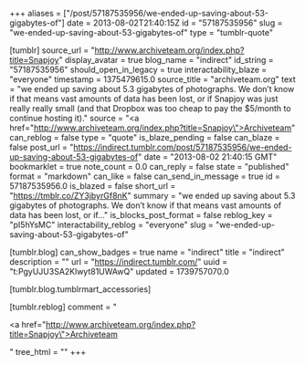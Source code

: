 +++
aliases = ["/post/57187535956/we-ended-up-saving-about-53-gigabytes-of"]
date = 2013-08-02T21:40:15Z
id = "57187535956"
slug = "we-ended-up-saving-about-53-gigabytes-of"
type = "tumblr-quote"

[tumblr]
source_url = "http://www.archiveteam.org/index.php?title=Snapjoy"
display_avatar = true
blog_name = "indirect"
id_string = "57187535956"
should_open_in_legacy = true
interactability_blaze = "everyone"
timestamp = 1375479615.0
source_title = "archiveteam.org"
text = "we ended up saving about 5.3 gigabytes of photographs. We don&rsquo;t know if that means vast amounts of data has been lost, or if Snapjoy was just really really small (and that Dropbox was too cheap to pay the $5/month to continue hosting it)."
source = "<a href=\"http://www.archiveteam.org/index.php?title=Snapjoy\">Archiveteam</a>"
can_reblog = false
type = "quote"
is_blaze_pending = false
can_blaze = false
post_url = "https://indirect.tumblr.com/post/57187535956/we-ended-up-saving-about-53-gigabytes-of"
date = "2013-08-02 21:40:15 GMT"
bookmarklet = true
note_count = 0.0
can_reply = false
state = "published"
format = "markdown"
can_like = false
can_send_in_message = true
id = 57187535956.0
is_blazed = false
short_url = "https://tmblr.co/ZY3jbyrGf8nK"
summary = "we ended up saving about 5.3 gigabytes of photographs. We don’t know if that means vast amounts of data has been lost, or if..."
is_blocks_post_format = false
reblog_key = "pI5hYsMC"
interactability_reblog = "everyone"
slug = "we-ended-up-saving-about-53-gigabytes-of"

[tumblr.blog]
can_show_badges = true
name = "indirect"
title = "indirect"
description = ""
url = "https://indirect.tumblr.com/"
uuid = "t:PgyUJU3SA2Klwyt81UWAwQ"
updated = 1739757070.0

[tumblr.blog.tumblrmart_accessories]

[tumblr.reblog]
comment = "<p><a href=\"http://www.archiveteam.org/index.php?title=Snapjoy\">Archiveteam</a></p>"
tree_html = ""
+++
